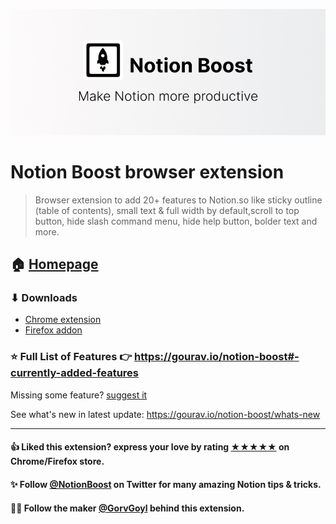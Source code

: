 ![Notion Boost](./src/images/readme/header.jpg)

# Notion Boost browser extension

> Browser extension to add 20+ features to Notion.so like sticky outline (table of contents), small text & full width by default,scroll to top button, hide slash command menu, hide help button, bolder text and more.

## 🏠 [Homepage](https://gourav.io/notion-boost)

### ⬇ Downloads

- [Chrome extension](https://chrome.google.com/webstore/detail/notion-boost/eciepnnimnjaojlkcpdpcgbfkpcagahd)
- [Firefox addon](https://addons.mozilla.org/en-US/firefox/addon/notion-boost/)

### ⭐ Full List of Features 👉 https://gourav.io/notion-boost#-currently-added-features

Missing some feature? [suggest it](https://github.com/GorvGoyl/Notion-Boost-browser-extension/issues/new)

See what's new in latest update: https://gourav.io/notion-boost/whats-new

---

#### 👍 Liked this extension? express your love by rating [★★★★★](https://chrome.google.com/webstore/detail/notion-boost/eciepnnimnjaojlkcpdpcgbfkpcagahd) on Chrome/Firefox store.

#### ✨ Follow [@NotionBoost](https://twitter.com/intent/follow?user_id=1312809481240154112) on Twitter for many amazing Notion tips & tricks.

#### 👨‍💻 Follow the maker [@GorvGoyl](https://twitter.com/intent/follow?user_id=325435736) behind this extension.

